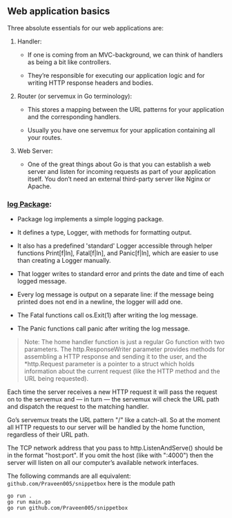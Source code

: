 ## Web application basics

Three absolute essentials for our web applications are:

1. Handler: 
    - If one is coming from an MVC-background, we can
think of handlers as being a bit like controllers.

    - They’re responsible for executing our
application logic and for writing HTTP response headers and bodies.

2. Router (or servemux in Go terminology):
    - This stores a mapping
between the URL patterns for your application and the corresponding handlers.

   - Usually
you have one servemux for your application containing all your routes.

3. Web Server:
    - One of the great things about Go is that you can
establish a web server and listen for incoming requests as part of your application itself.
You don’t need an external third-party server like Nginx or Apache.



### [log Package](https://pkg.go.dev/log):

- Package log implements a simple logging package. 

- It defines a type, Logger, with methods for formatting output. 

- It also has a predefined 'standard' Logger accessible through helper functions Print[f|ln], Fatal[f|ln], and Panic[f|ln], which are easier to use than creating a Logger manually. 

- That logger writes to standard error and prints the date and time of each logged message. 

- Every log message is output on a separate line: if the message being printed does not end in a newline, the logger will add one. 

- The Fatal functions call os.Exit(1) after writing the log message. 

- The Panic functions call panic after writing the log message.


> Note: The home handler function is just a regular Go function with two parameters. The
http.ResponseWriter parameter provides methods for assembling a HTTP response
and sending it to the user, and the *http.Request parameter is a pointer to a struct
which holds information about the current request (like the HTTP method and the URL
being requested). 


Each time the server receives a new HTTP request it will pass the request on to the
servemux and — in turn — the servemux will check the URL path and dispatch the request to
the matching handler.

Go’s servemux treats the URL
pattern "/" like a catch-all. So at the moment all HTTP requests to our server will be
handled by the home function, regardless of their URL path.


The TCP network address that you pass to http.ListenAndServe() should be in the format
"host:port". If you omit the host (like with ":4000") then the server will listen on all
our computer’s available network interfaces.


The following commands are all equivalent:
```github.com/Praveen005/snippetbox``` here is the module path
```
go run .
go run main.go
go run github.com/Praveen005/snippetbox
```


